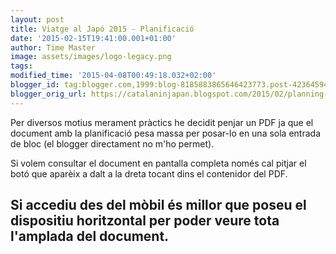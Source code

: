 ```yaml
---
layout: post
title: Viatge al Japó 2015 - Planificació
date: '2015-02-15T19:41:00.001+01:00'
author: Time Master
image: assets/images/logo-legacy.png
tags: 
modified_time: '2015-04-08T00:49:18.032+02:00'
blogger_id: tag:blogger.com,1999:blog-8185883865646423773.post-4236459404266076177
blogger_orig_url: https://catalaninjapan.blogspot.com/2015/02/planning-viatge-abril-2015.html
---
```






  

Per diversos motius merament pràctics he decidit penjar un PDF ja que el document amb la planificació pesa massa per posar-lo en una sola entrada de bloc (el blogger directament no m'ho permet).

Si volem consultar el document en pantalla completa només cal pitjar el botó que aparèix a dalt a la dreta tocant dins el contenidor del PDF.

Si accediu des del mòbil és millor que poseu el dispositiu horitzontal per poder veure tota l'amplada del document.
-----------------------------------------------------------------------------------------------------------------------------------------------------------------------------------------------------------------------------------------------------------------------------------------------------------------------------------------------------------------------------------------------------------------------------------------------------------------------





